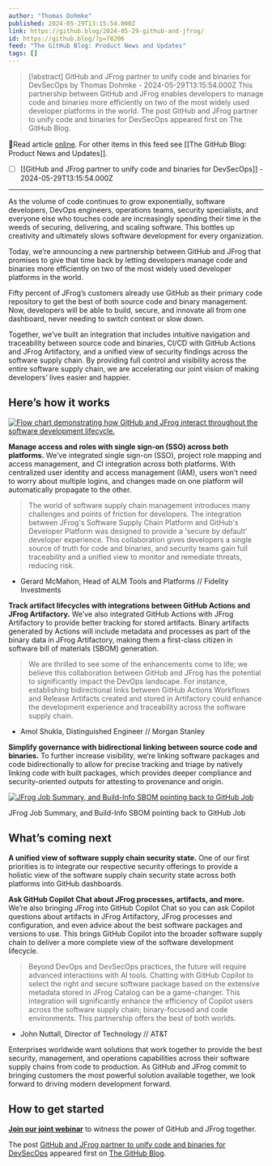 ```yaml
---
author: "Thomas Dohmke"
published: 2024-05-29T13:15:54.000Z
link: https://github.blog/2024-05-29-github-and-jfrog/
id: https://github.blog/?p=78206
feed: "The GitHub Blog꞉ Product News and Updates"
tags: []
---
```

> [!abstract] GitHub and JFrog partner to unify code and binaries for DevSecOps by Thomas Dohmke - 2024-05-29T13:15:54.000Z
> This partnership between GitHub and JFrog enables developers to manage code and binaries more efficiently on two of the most widely used developer platforms in the world. The post GitHub and JFrog partner to unify code and binaries for DevSecOps appeared first on The GitHub Blog.

🔗Read article [online](https://github.blog/2024-05-29-github-and-jfrog/). For other items in this feed see [[The GitHub Blog꞉ Product News and Updates]].

- [ ] [[GitHub and JFrog partner to unify code and binaries for DevSecOps]] - 2024-05-29T13:15:54.000Z
- - -
As the volume of code continues to grow exponentially, software developers, DevOps engineers, operations teams, security specialists, and everyone else who touches code are increasingly spending their time in the weeds of securing, delivering, and scaling software. This bottles up creativity and ultimately slows software development for every organization.

Today, we’re announcing a new partnership between GitHub and JFrog that promises to give that time back by letting developers manage code and binaries more efficiently on two of the most widely used developer platforms in the world.

Fifty percent of JFrog’s customers already use GitHub as their primary code repository to get the best of both source code and binary management. Now, developers will be able to build, secure, and innovate all from one dashboard, never needing to switch context or slow down.

Together, we’ve built an integration that includes intuitive navigation and traceability between source code and binaries, CI/CD with GitHub Actions and JFrog Artifactory, and a unified view of security findings across the software supply chain. By providing full control and visibility across the entire software supply chain, we are accelerating our joint vision of making developers’ lives easier and happier.

## Here’s how it works[](#heres-how-it-works)

[![Flow chart demonstrating how GitHub and JFrog interact throughout the software development lifecycle.](https://github.blog/wp-content/uploads/2024/05/github-jfrog-diagram_5c8101.png?w=1024&resize=1024%2C538)](https://github.blog/wp-content/uploads/2024/05/github-jfrog-diagram_5c8101.png)

**Manage access and roles with single sign-on (SSO) across both platforms.** We’ve integrated single sign-on (SSO), project role mapping and access management, and CI integration across both platforms. With centralized user identity and access management (IAM), users won’t need to worry about multiple logins, and changes made on one platform will automatically propagate to the other.

> The world of software supply chain management introduces many challenges and points of friction for developers. The integration between JFrog's Software Supply Chain Platform and GitHub's Developer Platform was designed to provide a 'secure by default' developer experience. This collaboration gives developers a single source of truth for code and binaries, and security teams gain full traceability and a unified view to monitor and remediate threats, reducing risk.

- Gerard McMahon, Head of ALM Tools and Platforms // Fidelity Investments

**Track artifact lifecycles with integrations between GitHub Actions and JFrog Artifactory.** We’ve also integrated GitHub Actions with JFrog Artifactory to provide better tracking for stored artifacts. Binary artifacts generated by Actions will include metadata and processes as part of the binary data in JFrog Artifactory, making them a first-class citizen in software bill of materials (SBOM) generation.

> We are thrilled to see some of the enhancements come to life; we believe this collaboration between GitHub and JFrog has the potential to significantly impact the DevOps landscape. For instance, establishing bidirectional links between GitHub Actions Workflows and Release Artifacts created and stored in Artifactory could enhance the development experience and traceability across the software supply chain.

- Amol Shukla, Distinguished Engineer // Morgan Stanley

**Simplify governance with bidirectional linking between source code and binaries.** To further increase visibility, we’re linking software packages and code bidirectionally to allow for precise tracking and triage by natively linking code with built packages, which provides deeper compliance and security-oriented outputs for attesting to provenance and origin.

[![JFrog Job Summary, and Build-Info SBOM pointing back to GitHub Job](https://github.blog/wp-content/uploads/2024/05/JFrog-GitHub-Job-Summary_-Simplify-governance-with-bi-directional-linking-between-source-code-and-binaries.gif)](https://github.blog/wp-content/uploads/2024/05/JFrog-GitHub-Job-Summary_-Simplify-governance-with-bi-directional-linking-between-source-code-and-binaries.gif)

JFrog Job Summary, and Build-Info SBOM pointing back to GitHub Job

## What’s coming next[](#whats-coming-next)

**A unified view of software supply chain security state.** One of our first priorities is to integrate our respective security offerings to provide a holistic view of the software supply chain security state across both platforms into GitHub dashboards.

**Ask GitHub Copilot Chat about JFrog processes, artifacts, and more.** We’re also bringing JFrog into GitHub Copilot Chat so you can ask Copilot questions about artifacts in JFrog Artifactory, JFrog processes and configuration, and even advice about the best software packages and versions to use. This brings GitHub Copilot into the broader software supply chain to deliver a more complete view of the software development lifecycle.

> Beyond DevOps and DevSecOps practices, the future will require advanced interactions with AI tools. Chatting with GitHub Copilot to select the right and secure software package based on the extensive metadata stored in JFrog Catalog can be a game-changer. This integration will significantly enhance the efficiency of Copilot users across the software supply chain; binary-focused and code environments. This partnership offers the best of both worlds.

- John Nuttall, Director of Technology // AT&T

Enterprises worldwide want solutions that work together to provide the best security, management, and operations capabilities across their software supply chains from code to production. As GitHub and JFrog commit to bringing customers the most powerful solution available together, we look forward to driving modern development forward.

## How to get started[](#how-to-get-started)

[**Join our joint webinar**](https://jfrog.com/github-webinar/) to witness the power of GitHub and JFrog together.

The post [GitHub and JFrog partner to unify code and binaries for DevSecOps](https://github.blog/2024-05-29-github-and-jfrog/) appeared first on [The GitHub Blog](https://github.blog).
